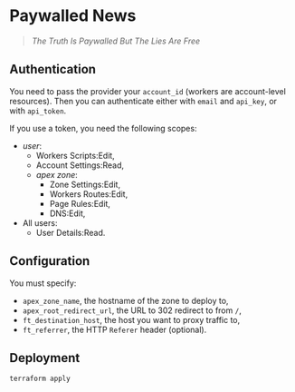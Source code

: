 # Paywalled News

> _The Truth Is Paywalled But The Lies Are Free_

## Authentication

You need to pass the provider your `account_id` (workers are account-level resources).
Then you can authenticate either with `email` and `api_key`, or with `api_token`.

If you use a token, you need the following scopes:
* _user_:
    * Workers Scripts:Edit,
    * Account Settings:Read,
    * _apex zone_:
        * Zone Settings:Edit,
        * Workers Routes:Edit,
        * Page Rules:Edit,
        * DNS:Edit,
* All users:
    * User Details:Read.

## Configuration

You must specify:

* `apex_zone_name`, the hostname of the zone to deploy to,
* `apex_root_redirect_url`, the URL to 302 redirect to from `/`,
* `ft_destination_host`, the host you want to proxy traffic to,
* `ft_referrer`, the HTTP `Referer` header (optional).

## Deployment

```bash
terraform apply
```
